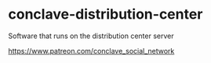 # conclave-distribution-center
Software that runs on the distribution center server

https://www.patreon.com/conclave_social_network
